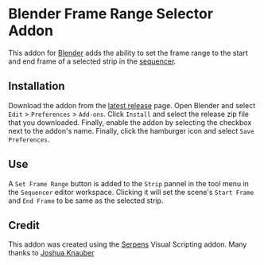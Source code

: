 # Blender Frame Range Selector Addon
This addon for [Blender](https://www.blender.org/) adds the ability to set the frame range to the start and end frame of a selected strip in the [sequencer](https://docs.blender.org/manual/en/latest/video_editing/sequencer/introduction.html).

## Installation

Download the addon from the [latest release](https://github.com/wagesj45/blender-frame-range-selector-addon/releases/latest) page. Open Blender and select `Edit` > `Preferences` > `Add-ons`. Click `Install` and select the release zip file that you downloaded. Finally, enable the addon by selecting the checkbox next to the addon's name. Finally, click the hamburger icon and select `Save Preferences`.

## Use

A `Set Frame Range` button is added to the `Strip` pannel in the tool menu in the `Sequencer` editor workspace. Clicking it will set the scene's `Start Frame` and `End Frame` to be same as the selected strip.

## Credit

This addon was created using the [Serpens](https://blendermarket.com/products/serpens) Visual Scripting addon. Many thanks to [Joshua Knauber](https://blendermarket.com/creators/joshua-knauber)
